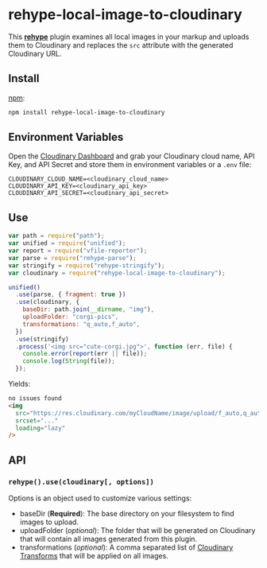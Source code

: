 # rehype-local-image-to-cloudinary

This [**rehype**](https://github.com/rehypejs/rehype) plugin examines all local images in your markup and uploads them to Cloudinary and replaces the `src` attribute with the generated Cloudinary URL.

## Install

[npm](https://docs.npmjs.com/cli/install):

```sh
npm install rehype-local-image-to-cloudinary
```

## Environment Variables

Open the [Cloudinary Dashboard](https://cloudinary.com/console/) and grab your Cloudinary cloud name, API Key, and API Secret and store them in environment variables or a `.env` file:

```
CLOUDINARY_CLOUD_NAME=<cloudinary_cloud_name>
CLOUDINARY_API_KEY=<cloudinary_api_key>
CLOUDINARY_API_SECRET=<cloudinary_api_secret>
```

## Use

```js
var path = require("path");
var unified = require("unified");
var report = require("vfile-reporter");
var parse = require("rehype-parse");
var stringify = require("rehype-stringify");
var cloudinary = require("rehype-local-image-to-cloudinary");

unified()
  .use(parse, { fragment: true })
  .use(cloudinary, {
    baseDir: path.join(__dirname, "img"),
    uploadFolder: "corgi-pics",
    transformations: "q_auto,f_auto",
  })
  .use(stringify)
  .process('<img src="cute-corgi.jpg">', function (err, file) {
    console.error(report(err || file));
    console.log(String(file));
  });
```

Yields:

```html
no issues found
<img
  src="https://res.cloudinary.com/myCloudName/image/upload/f_auto,q_auto/corig-pics/cute-corgi-f93d593472435fd2705086a6986f52cc"
  srcset="..."
  loading="lazy"
/>
```

## API

### `rehype().use(cloudinary[, options])`

Options is an object used to customize various settings:

- baseDir (**Required**): The base directory on your filesystem to find images to upload.
- uploadFolder (_optional_): The folder that will be generated on Cloudinary that will contain all images generated from this plugin.
- transformations (_optional_): A comma separated list of [Cloudinary Transforms](https://cloudinary.com/documentation/image_transformations) that will be applied on all images.
